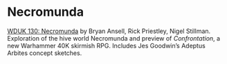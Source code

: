 # Necromunda
[WDUK 130: Necromunda](/WDUK/WDUK190.md#necromunda--bryan-ansell-rick-priestley-nigel-stillman) by Bryan Ansell, Rick Priestley, Nigel Stillman. Exploration of the hive world Necromunda and preview of *Confrontation*, a new Warhammer 40K skirmish RPG. Includes Jes Goodwin’s Adeptus Arbites concept sketches.
